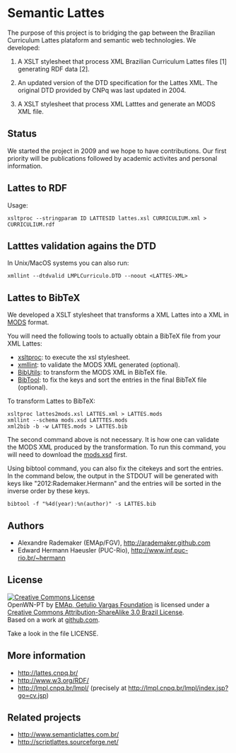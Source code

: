 
# Semantic Lattes

The purpose of this project is to bridging the gap between the
Brazilian Curriculum Lattes plataform and semantic web
technologies. We developed:

1. A XSLT stylesheet that process XML Brazilian Curriculum Lattes
   files [1] generating RDF data [2]. 

2. An updated version of the DTD specification for the Lattes XML. The
   original DTD provided by CNPq was last updated in 2004.

3. A XSLT stylesheet that process XML Latttes and generate an MODS XML
   file.

## Status

We started the project in 2009 and we hope to have contributions. Our
first priority will be publications followed by academic activites and
personal information.


## Lattes to RDF

Usage:

    xsltproc --stringparam ID LATTESID lattes.xsl CURRICULIUM.xml > CURRICULIUM.rdf


## Latttes validation agains the DTD 

In Unix/MacOS systems you can also run:

    xmllint --dtdvalid LMPLCurriculo.DTD --noout <LATTES-XML> 


## Lattes to BibTeX

We developed a XSLT stylesheet that transforms a XML Lattes into a XML
in [MODS](http://www.loc.gov/standards/mods/) format.

You will need the following tools to actually obtain a BibTeX file
from your XML Lattes:

- [xsltproc](http://xmlsoft.org/XSLT/xsltproc2.html): to execute the
  xsl stylesheet.
- [xmllint](http://xmlsoft.org/xmllint.html): to validate the MODS XML
  generated (optional).
- [BibUtils](http://sourceforge.net/p/bibutils/): to transform the
  MODS XML in BibTeX file.
- [BibTool](http://www.gerd-neugebauer.de/software/TeX/BibTool/): to
  fix the keys and sort the entries in the final BibTeX file
  (optional).

To transform Lattes to BibTeX:

    xsltproc lattes2mods.xsl LATTES.xml > LATTES.mods
    xmllint --schema mods.xsd LATTTES.mods
    xml2bib -b -w LATTES.mods > LATTES.bib
    
The second command above is not necessary. It is how one can validate
the MODS XML produced by the transformation. To run this command, you
will need to download the
[mods.xsd](http://www.loc.gov/standards/mods/mods-schemas.html) first.

Using bibtool command, you can also fix the citekeys and sort the
entries. In the command below, the output in the STDOUT will be
generated with keys like "2012:Rademaker.Hermann" and the entries will
be sorted in the inverse order by these keys.

    bibtool -f "%4d(year):%n(author)" -s LATTES.bib


## Authors

* Alexandre Rademaker (EMAp/FGV), http://arademaker.github.com
* Edward Hermann Haeusler (PUC-Rio), http://www.inf.puc-rio.br/~hermann


## License

<p></p>
<a rel="license"
href="http://creativecommons.org/licenses/by-sa/3.0/br/"><img
alt="Creative Commons License" style="border-width:0"
src="http://i.creativecommons.org/l/by-sa/3.0/br/88x31.png" /></a><br
/><span xmlns:dct="http://purl.org/dc/terms/"
href="http://purl.org/dc/dcmitype/Dataset" property="dct:title"
rel="dct:type">OpenWN-PT</span> by <a
xmlns:cc="http://creativecommons.org/ns#" href="http://emap.fgv.br"
property="cc:attributionName" rel="cc:attributionURL">EMAp, Getulio
Vargas Foundation</a> is licensed under a <a rel="license"
href="http://creativecommons.org/licenses/by-sa/3.0/br/">Creative
Commons Attribution-ShareAlike 3.0 Brazil License</a>.<br />Based on a
work at <a xmlns:dct="http://purl.org/dc/terms/"
href="https://github.com/arademaker/wordnet-br"
rel="dct:source">github.com</a>.

Take a look in the file LICENSE. 


## More information

* http://lattes.cnpq.br/
* http://www.w3.org/RDF/
* http://lmpl.cnpq.br/lmpl/ (precisely at http://lmpl.cnpq.br/lmpl/index.jsp?go=cv.jsp)


## Related projects

* http://www.semanticlattes.com.br/
* http://scriptlattes.sourceforge.net/

